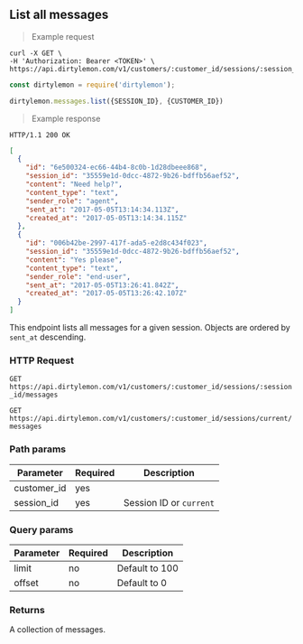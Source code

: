 ## List all messages

> Example request

```shell
curl -X GET \
-H 'Authorization: Bearer <TOKEN>' \
https://api.dirtylemon.com/v1/customers/:customer_id/sessions/:session_id/messages
```

```javascript
const dirtylemon = require('dirtylemon');

dirtylemon.messages.list({SESSION_ID}, {CUSTOMER_ID})
```

> Example response

```http
HTTP/1.1 200 OK
```

```json
[
  {
    "id": "6e500324-ec66-44b4-8c0b-1d28dbeee868",
    "session_id": "35559e1d-0dcc-4872-9b26-bdffb56aef52",
    "content": "Need help?",
    "content_type": "text",
    "sender_role": "agent",
    "sent_at": "2017-05-05T13:14:34.113Z",
    "created_at": "2017-05-05T13:14:34.115Z"
  },
  {
    "id": "006b42be-2997-417f-ada5-e2d8c434f023",
    "session_id": "35559e1d-0dcc-4872-9b26-bdffb56aef52",
    "content": "Yes please",
    "content_type": "text",
    "sender_role": "end-user",
    "sent_at": "2017-05-05T13:26:41.842Z",
    "created_at": "2017-05-05T13:26:42.107Z"
  }
]
```

This endpoint lists all messages for a given session. Objects are ordered by `sent_at` descending.

### HTTP Request

`GET https://api.dirtylemon.com/v1/customers/:customer_id/sessions/:session_id/messages`

`GET https://api.dirtylemon.com/v1/customers/:customer_id/sessions/current/messages`

### Path params

| Parameter | Required | Description |
| --------- | -------- | ------------|
| customer_id | yes |  |
| session_id | yes | Session ID or `current` |

### Query params

| Parameter | Required | Description |
| --------- | -------- | ------------|
| limit | no | Default to 100 |
| offset | no | Default to 0 |


### Returns

A collection of messages.
